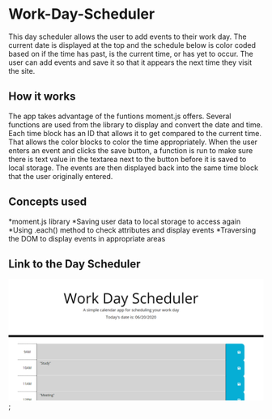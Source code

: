 # Work-Day-Scheduler

This day scheduler allows the user to add events to their work day. The current date is displayed at the top and the schedule below is color coded based on if the time has past, is the current time, or has yet to occur. The user can add events and save it so that it appears the next time they visit the site.

## How it works

The app takes advantage of the funtions moment.js offers. Several functions are used from the library to display and convert the date and time. Each time block has an ID that allows it to get compared to the current time. That allows the color blocks to color the time appropriately. When the user enters an event and clicks the save button, a function is run to make sure there is text value in the textarea next to the button before it is saved to local storage. The events are then displayed back into the same time block that the user originally entered.

## Concepts used

*moment.js library
*Saving user data to local storage to access again
*Using .each() method to check attributes and display events
*Traversing the DOM to display events in appropriate areas

## Link to the Day Scheduler

![Work Day Scheduler](Assets/images/screenshot.png);
